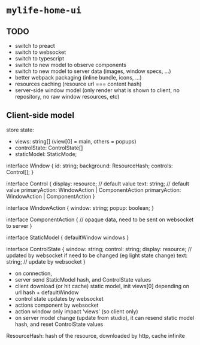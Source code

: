# `mylife-home-ui`

## TODO
 - switch to preact
 - switch to websocket
 - switch to typescript
 - switch to new model to observe components
 - switch to new model to server data (images, window specs, ...)
 - better webpack packaging (inline bundle, icons, ...)
 - resources caching (resource url === content hash)
 - server-side window model (only render what is shown to client, no repository, no raw window resources, etc)


## Client-side model

store state: 
 - views: string[] (view[0] = main, others = popups)
 - controlState: ControlState[]
 - staticModel: StaticMode;

interface Window {
  id: string;
  background: ResourceHash;
  controls: Control[];
}

interface Control {
  display: resource; // default value
  text: string; // default value
  primaryAction: WindowAction | ComponentAction
  primaryAction: WindowAction | ComponentAction
}

interface WindowAction {
  window: string;
  popup: boolean;
}

interface ComponentAction {
  // opaque data, need to be sent on websocket to server
}

interface StaticModel {
  defaultWindow
  windows
}

interface ControlState {
  window: string;
  control: string;
  display: resource; // updated by websocket if need to be changed (eg light state change)
  text: string; // update by websocket
}
  
 - on connection, 
  - server send StaticModel hash, and ControlState values
  - client download (or hit cache) static model, init views[0] depending on url hash + defaultWindow
 - control state updates by websocket
 - actions component by websocket
 - action window only impact 'views' (so client only)
 - on server model change (update from studio), it can resend static model hash, and reset ControlState values

ResourceHash: hash of the resource, downloaded by http, cache infinite